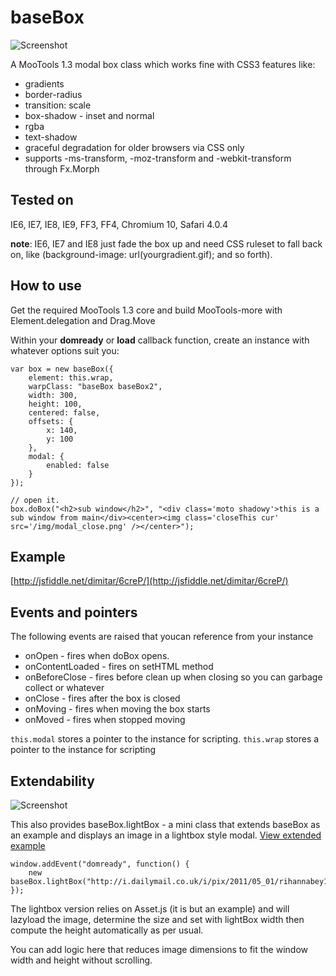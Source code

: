 baseBox
=======

![Screenshot](http://fragged.org/img/baseBoxSShot.jpg)

A MooTools 1.3 modal box class which works fine with CSS3 features like:
 - gradients
 - border-radius
 - transition: scale
 - box-shadow - inset and normal
 - rgba
 - text-shadow
 - graceful degradation for older browsers via CSS only
 - supports -ms-transform, -moz-transform and -webkit-transform through Fx.Morph

Tested on
---------
IE6, IE7, IE8, IE9, FF3, FF4, Chromium 10, Safari 4.0.4

**note**: IE6, IE7 and IE8 just fade the box up and need CSS ruleset to fall back on,
like (background-image: url(yourgradient.gif); and so forth).

How to use
----------

Get the required MooTools 1.3 core and build MooTools-more with Element.delegation and Drag.Move

Within your **domready** or **load** callback function, create an instance with whatever options suit you:

    var box = new baseBox({
        element: this.wrap,
        warpClass: "baseBox baseBox2",
        width: 300,
        height: 100,
        centered: false,
        offsets: {
            x: 140,
            y: 100
        },
        modal: {
            enabled: false
        }
    });

    // open it.
    box.doBox("<h2>sub window</h2>", "<div class='moto shadowy'>this is a sub window from main</div><center><img class='closeThis cur' src='/img/modal_close.png' /></center>");


Example
-------

[http://jsfiddle.net/dimitar/6creP/](http://jsfiddle.net/dimitar/6creP/)

Events and pointers
-------------------

The following events are raised that youcan reference from your instance

- onOpen - fires when doBox opens.
- onContentLoaded - fires on setHTML method
- onBeforeClose - fires before clean up when closing so you can garbage collect or whatever
- onClose - fires after the box is closed
- onMoving - fires when moving the box starts
- onMoved - fires when stopped moving

`this.modal` stores a pointer to the instance for scripting.
`this.wrap` stores a pointer to the instance for scripting

Extendability
-------------

![Screenshot](http://fragged.org/img/baseLightBox.jpg)

This also provides baseBox.lightBox - a mini class that extends baseBox as an example and
displays an image in a lightbox style modal. [View extended example](http://jsfiddle.net/dimitar/6creP/36/)

    window.addEvent("domready", function() {
        new baseBox.lightBox("http://i.dailymail.co.uk/i/pix/2011/05_01/rihannabey1_302x322.jpg");
    });

The lightbox version relies on Asset.js (it is but an example) and will lazyload the image, determine
the size and set with lightBox width then compute the height automatically as per usual.

You can add logic here that reduces image dimensions to fit the window width and height without scrolling.